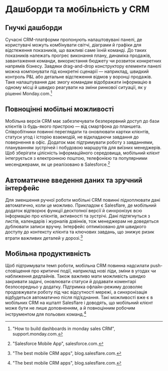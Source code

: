 # Дашборди та мобільність у CRM

## Гнучкі дашборди

Сучасні CRM-платформи пропонують налаштовувані панелі, де користувачі можуть
комбінувати світчі, діаграми й графіки для відстеження показників, що важливі
саме їхній команді. До таких показників належать прогрес виконання плану,
динаміка продажів, завантаження команди, використання бюджету чи розвиток
конкретних напрямів бізнесу. Завдяки drag-and-drop конструктору елементи панелі
можна компонувати під конкретні сценарії — наприклад, швидкий контроль P&L або
детальне відстеження відмов у воронці продажів. Таке налаштування дає змогу
командам відображати інформацію в одному місці й швидко реагувати на зміни
ринкової ситуації, як у рішенні Monday.com.[^1]

## Повноцінні мобільні можливості

Мобільна версія CRM має забезпечувати безперервний доступ до бази клієнтів із
будь-якого пристрою — від смартфона до планшета. Співробітники повинні
переглядати та оновлювати картки клієнтів, статуси угод і історію взаємодій,
не відкладаючи завдання до повернення в офіс. Додаток має підтримувати роботу з
завданнями, плануванням зустрічей і побудовою маршрутів для виїзних менеджерів.
Щоб зберігати цілісність інформаційного середовища, мобільний клієнт
інтегрується з електронною поштою, телефонією та популярними месенджерами, як це
реалізовано в Salesforce.[^2]

## Автоматичне введення даних та зручний інтерфейс

Для зменшення ручної роботи мобільні CRM повинні підхоплювати дані автоматично,
коли це можливо. Прикладом є Salesflare, де мобільний додаток відтворює функції
десктопної версії й синхронізує всю інформацію про клієнтів, активності та
зустрічі. Дані підтягнуться з листів, календарів і журналів дзвінків, тож
менеджерам не доведеться дублювати записи вручну. Інтерфейс оптимізовано для
швидкого доступу до контексту клієнта та ключових завдань, що знижує ризик
втрати важливих деталей у дорозі.[^3]

## Мобільна продуктивність

Щоб підтримувати темп роботи, мобільна CRM повинна надсилати push-сповіщення про
критичні події, наприклад нові ліди, зміни в угодах чи наближення дедлайнів.
Також важливо мати можливість швидко закривати задачі, оновлювати статуси й
додавати коментарі безпосередньо у додатку. Підтримка офлайн-режиму дозволяє
продовжувати роботу під час відсутності мережі, а синхронізація відбудеться
автоматично після під’єднання. Такі можливості вже є в мобільних CRM на кшталт
Salesflare і доводять, що мобільний клієнт може бути не лише доповненням, а й
повноцінним робочим інструментом для польових команд.[^3]

[^1]: "How to build dashboards in monday sales CRM", support.monday.com.
[^2]: "Salesforce Mobile App", salesforce.com.
[^3]: "The best mobile CRM apps", blog.salesflare.com.
